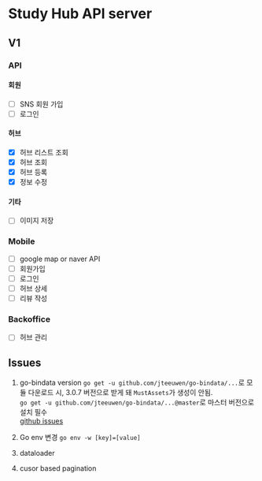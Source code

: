 # Study Hub API server

## V1
### API
#### 회원
- [ ] SNS 회원 가입
- [ ] 로그인

#### 허브
- [x] 허브 리스트 조회
- [x] 허브 조회
- [x] 허브 등록
- [x] 정보 수정

#### 기타
- [ ] 이미지 저장

### Mobile
- [ ] google map or naver API
- [ ] 회원가입
- [ ] 로그인
- [ ] 허브 상세
- [ ] 리뷰 작성

### Backoffice
- [ ] 허브 관리

## Issues
1. go-bindata version
`go get -u github.com/jteeuwen/go-bindata/...`로 모듈 다운로드 시, 3.0.7 버전으로 받게 돼 `MustAssets`가 생성이 안됨.  
`go get -u github.com/jteeuwen/go-bindata/...@master`로 마스터 버전으로 설치 필수  
[github issues](https://github.com/jteeuwen/go-bindata/issues/13)

2. Go env 변경
`go env -w [key]=[value]`

3. dataloader
4. cusor based pagination
